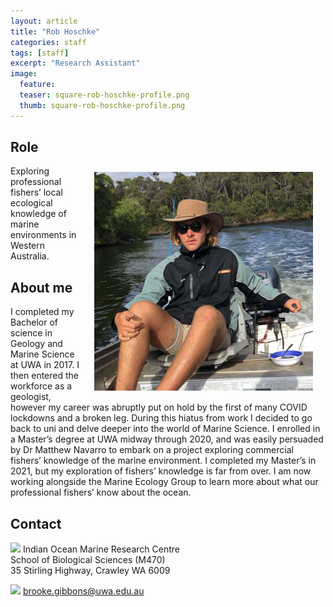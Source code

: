 ```yaml
---
layout: article
title: "Rob Hoschke"
categories: staff
tags: [staff]
excerpt: "Research Assistant"
image:
  feature: 
  teaser: square-rob-hoschke-profile.png
  thumb: square-rob-hoschke-profile.png
---
```

## Role
<img src='/images/square-rob-hoschke-profile.png' align='right' width="350" hspace="20" vspace="10">
Exploring professional fishers’ local ecological knowledge of marine environments in Western Australia.

## About me
I completed my Bachelor of science in Geology and Marine Science at UWA in 2017. I then entered the workforce as a geologist, however my career was abruptly put on hold by the first of many COVID lockdowns and a broken leg. During this hiatus from work I decided to go back to uni and delve deeper into the world of Marine Science. I enrolled in a Master’s degree at UWA midway through 2020, and was easily persuaded by Dr Matthew Navarro to embark on a project exploring commercial fishers’ knowledge of the marine environment. I completed my Master’s in 2021, but my exploration of fishers’ knowledge is far from over. I am now working alongside the Marine Ecology Group to learn more about what our professional fishers’ know about the ocean.

## Contact
<img src='/images/icons/building-regular.svg' width="15px"> Indian Ocean Marine Research Centre <br>
School of Biological Sciences (M470)<br>
35 Stirling Highway, Crawley WA 6009

<img src='/images/icons/envelope-regular.svg' width="15px"> <a href="mailto:rob.hoschke@uwa.edu.au"> brooke.gibbons@uwa.edu.au</a><br>
